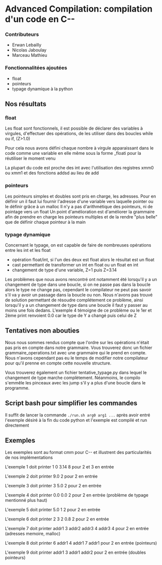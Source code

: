 # Advanced Compilation: compilation d'un code en C--

### Contributeurs

- Erwan Lebailly
- Nicolas Jaboulay
- Marceau Mathieu

### Fonctionnalitées ajoutées

- float
- pointeurs
- typage dynamique à la python


## Nos résultats

### float

Les float sont fonctionnels, il est possible de déclarer des variables à virgules, d'effectuer des opérations, de les utiliser dans des boucles while ou if, (Z>1.0)

Pour cela nous avons défini chaque nombre à virgule apparaissant dans le code comme une variable en elle même sous la forme _floati pour la réutiliser le moment venu

La plupart du code est proche des int avec l'utilisation des registres xmm0 ou xmm1 et des fonctions addsd au lieu de add

### pointeurs

Les pointeurs simples et doubles sont pris en charge, les adresses. Pour en définir un il faut lui fournir l'adresse d'une variable vers laquelle pointer ou le définir grâce à un malloc
Il n'y a pas d'arithmétique des pointeurs, ni de pointage vers un float
Un point d'amélioration est d'améliorer la grammaire afin de prendre en charge les pointeurs multiples et de la rendre "plus belle" que de définir chaque pointeur à la main


### typage dynamique

Concernant le typage, on est capable de faire de nombreuses opérations entre les int et les float

- opération float/int, si l'un des deux est float alors le résultat est un float
- cast permettant de transformer un int en float ou un float en int
- changement de type d'une variable, Z=1 puis Z=3.14 

Les problèmes que nous avons rencontré ont notamment été lorsqu'il y a un changement de type dans une boucle, si on ne passe pas dans la boucle alors le type ne change pas, cependant le compilateur ne peut pas savoir s'il va y avoir un passage dans la boucle ou non. 
Nous n'avons pas trouvé de solution permettant de résoudre complétement ce problème, ainsi lorsqu'il y a un changement de type dans une boucle il faut y passer au moins une fois dedans. L'exemple 4 témoigne de ce problème ou le 1er et 2ème print renvoient 0.0 car le type de Y a changé puis celui de Z

## Tentatives non abouties

Nous nous sommes rendus compte que l'ordre sur les opérations n'était pas pris en compte dans notre grammaire. Vous trouverez donc un fichier grammaire_operations.txt avec une grammaire qui le prend en compte. Nous n'avons cependant pas eu le temps de modifier notre compilateur pour qu'il prenne en compte cette nouvelle structure.

Vous trouverez également un fichier tentative_typage.py dans lequel le changement de type marche complètement. Néanmoins, le compilo s'emmêle les pinceaux avec les jump s'il y a plus d'une boucle dans le programme.

## Script bash pour simplifier les commandes

Il suffit de lancer la commande `./run.sh arg0 arg1 ...` après avoir entré l'exemple désiré à la fin du code python et l'exemple est compilé et run directement

## Exemples

Les exemples sont au format cmm pour C-- et illustrent des particularités de nos implémentations

L'exemple 1 doit printer 1 0 3.14 8 pour 2 et 3 en entrée

L'exemple 2 doit printer 9.0 2 pour 2 en entrée

L'exemple 3 doit printer 3 5.0 2 pour 2 en entrée

L'exemple 4 doit printer 0.0 0.0 2 pour 2 en entrée (problème de typage mentionné plus haut)

L'exemple 5 doit printer 5.0 1 2 pour 2 en entrée

L'exemple 6 doit printer 2 3 2 0.8 2 pour 2 en entrée

L'exemple 7 doit printer addr1 3 addr2 addr3 4 addr3 4 pour 2 en entrée (adresses memoire, malloc)

L'exemple 8 doit printer 6 addr1 4 addr1 7 addr1 pour 2 en entrée (pointeurs)

L'exemple 9 doit printer addr1 3 addr1 addr2 pour 2 en entrée (doubles pointeurs)
